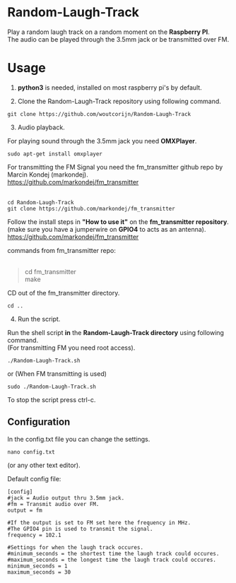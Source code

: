 # Random-Laugh-Track
Play a random laugh track on a random moment on the **Raspberry PI**.<br>
The audio can be played through the 3.5mm jack or be transmitted over FM.

<h1>Usage</h1>

1. **python3** is needed, installed on most raspberry pi's by default.

2. Clone the Random-Laugh-Track repository using following command.

```
git clone https://github.com/woutcorijn/Random-Laugh-Track
```

3. Audio playback.

For playing sound through the 3.5mm jack you need **OMXPlayer**.

```
sudo apt-get install omxplayer
```

For transmitting the FM Signal you need the fm_transmitter github repo by Marcin Kondej (markondej).
<br>
https://github.com/markondej/fm_transmitter
<br><br>
```
cd Random-Laugh-Track
git clone https://github.com/markondej/fm_transmitter
```
Follow the install steps in **"How to use it"** on the **fm_transmitter repository**.<br>
(make sure you have a jumperwire on **GPIO4** to acts as an antenna).<br>
https://github.com/markondej/fm_transmitter

commands from fm_transmitter repo:<br><br>
> cd fm_transmitter <br>
> make

CD out of the fm_transmitter directory.
```
cd ..
```

4. Run the script.<br>

Run the shell script **in** the **Random-Laugh-Track directory** using following command.<br>
(For transmitting FM you need root access).

```
./Random-Laugh-Track.sh
```
or (When FM transmitting is used)
```
sudo ./Random-Laugh-Track.sh
```
To stop the script press ctrl-c.

<h2>Configuration</h2>
In the config.txt file you can change the settings.

```
nano config.txt
```
(or any other text editor).

Default config file:

```
[config]
#jack = Audio output thru 3.5mm jack.
#fm = Transmit audio over FM.
output = fm

#If the output is set to FM set here the frequency in MHz.
#The GPIO4 pin is used to transmit the signal.
frequency = 102.1

#Settings for when the laugh track occures.
#minimum_seconds = the shortest time the laugh track could occures.
#maximum_seconds = the longest time the laugh track could occures.
minimum_seconds = 1
maximum_seconds = 30
```

